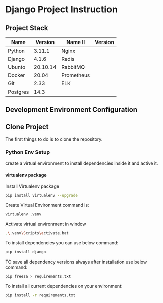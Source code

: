 # Django Project Instruction

## Project Stack

|  Name    	| Version  	| Name II    	| Version 	|
|----------	|----------	|------------	|---------	|
| Python   	| 3.11.1   	| Nginx      	|         	|
| Django   	| 4.1.6    	| Redis      	|         	|
| Ubunto   	| 20.10.14 	| RabbitMQ   	|         	|
| Docker   	| 20.04    	| Prometheus 	|         	|
| Git      	| 2.33     	| ELK        	|         	|
| Postgres 	| 14.3     	|            	|         	|

## Development Environment Configuration

## Clone Project

The first things to do is to clone the repository.

### Python Env Setup

create a virtual environment to install dependencies inside it and active it.

#### virtualenv package

Install Virtualenv package

```sh
pip install virtualenv --upgrade
```

Create Virtual Environment command is:

```sh
virtualenv .venv 
```

Activate virtual environment in window

```sh
.\.venv\Scripts\activate.bat
```

To install dependencies you can use below command:

```sh
pip install django
```
TO save all dependency versions always after installation use below command:

```sh
pip freeza > requirements.txt
```

To install all current dependencies on your environment:

```sh
pip install -r requirements.txt
```

